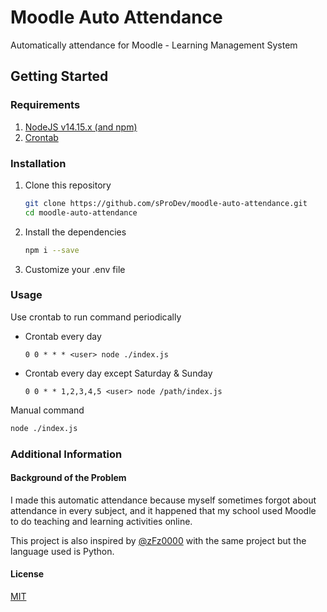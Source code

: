 # Moodle Auto Attendance

Automatically attendance for Moodle - Learning Management System

## Getting Started

### Requirements

1. [NodeJS v14.15.x (and npm)](https://nodejs.org/en/)
2. [Crontab](https://cron-job.org/en/)

### Installation

1. Clone this repository
   ```bash
   git clone https://github.com/sProDev/moodle-auto-attendance.git
   cd moodle-auto-attendance
   ```
2. Install the dependencies
   ```bash
   npm i --save
   ```
3. Customize your .env file

### Usage

Use crontab to run command periodically

- Crontab every day
  ```
  0 0 * * * <user> node ./index.js
  ```
- Crontab every day except Saturday & Sunday
  ```
  0 0 * * 1,2,3,4,5 <user> node /path/index.js
  ```

Manual command
```bash
node ./index.js
```

### Additional Information

#### Background of the Problem

I made this automatic attendance because myself sometimes forgot about attendance in every subject, and it happened that my school used Moodle to do teaching and learning activities online.

This project is also inspired by [@zFz0000](https://github.com/zFz0000/MoodleAutoAttendance) with the same project but the language used is Python.

#### License

[MIT](https://github.com/sProDev/moodle-auto-attendance/blob/main/LICENSE)